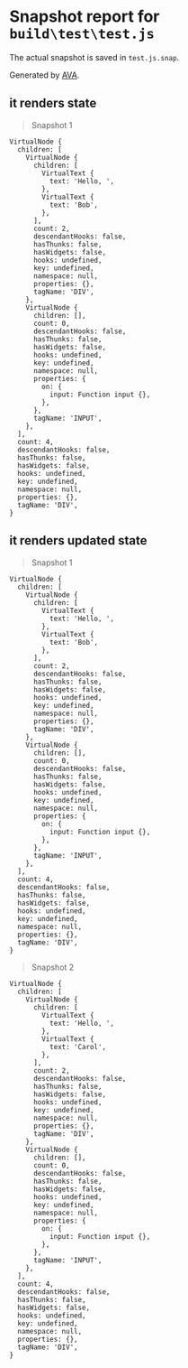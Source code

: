 # Snapshot report for `build\test\test.js`

The actual snapshot is saved in `test.js.snap`.

Generated by [AVA](https://ava.li).

## it renders state

> Snapshot 1

    VirtualNode {
      children: [
        VirtualNode {
          children: [
            VirtualText {
              text: 'Hello, ',
            },
            VirtualText {
              text: 'Bob',
            },
          ],
          count: 2,
          descendantHooks: false,
          hasThunks: false,
          hasWidgets: false,
          hooks: undefined,
          key: undefined,
          namespace: null,
          properties: {},
          tagName: 'DIV',
        },
        VirtualNode {
          children: [],
          count: 0,
          descendantHooks: false,
          hasThunks: false,
          hasWidgets: false,
          hooks: undefined,
          key: undefined,
          namespace: null,
          properties: {
            on: {
              input: Function input {},
            },
          },
          tagName: 'INPUT',
        },
      ],
      count: 4,
      descendantHooks: false,
      hasThunks: false,
      hasWidgets: false,
      hooks: undefined,
      key: undefined,
      namespace: null,
      properties: {},
      tagName: 'DIV',
    }

## it renders updated state

> Snapshot 1

    VirtualNode {
      children: [
        VirtualNode {
          children: [
            VirtualText {
              text: 'Hello, ',
            },
            VirtualText {
              text: 'Bob',
            },
          ],
          count: 2,
          descendantHooks: false,
          hasThunks: false,
          hasWidgets: false,
          hooks: undefined,
          key: undefined,
          namespace: null,
          properties: {},
          tagName: 'DIV',
        },
        VirtualNode {
          children: [],
          count: 0,
          descendantHooks: false,
          hasThunks: false,
          hasWidgets: false,
          hooks: undefined,
          key: undefined,
          namespace: null,
          properties: {
            on: {
              input: Function input {},
            },
          },
          tagName: 'INPUT',
        },
      ],
      count: 4,
      descendantHooks: false,
      hasThunks: false,
      hasWidgets: false,
      hooks: undefined,
      key: undefined,
      namespace: null,
      properties: {},
      tagName: 'DIV',
    }

> Snapshot 2

    VirtualNode {
      children: [
        VirtualNode {
          children: [
            VirtualText {
              text: 'Hello, ',
            },
            VirtualText {
              text: 'Carol',
            },
          ],
          count: 2,
          descendantHooks: false,
          hasThunks: false,
          hasWidgets: false,
          hooks: undefined,
          key: undefined,
          namespace: null,
          properties: {},
          tagName: 'DIV',
        },
        VirtualNode {
          children: [],
          count: 0,
          descendantHooks: false,
          hasThunks: false,
          hasWidgets: false,
          hooks: undefined,
          key: undefined,
          namespace: null,
          properties: {
            on: {
              input: Function input {},
            },
          },
          tagName: 'INPUT',
        },
      ],
      count: 4,
      descendantHooks: false,
      hasThunks: false,
      hasWidgets: false,
      hooks: undefined,
      key: undefined,
      namespace: null,
      properties: {},
      tagName: 'DIV',
    }

